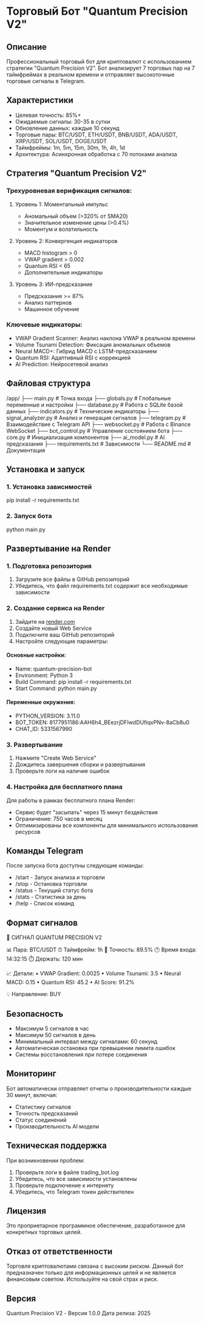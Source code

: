 # Торговый Бот "Quantum Precision V2"

## Описание

Профессиональный торговый бот для криптовалют с использованием стратегии "Quantum Precision V2". Бот анализирует 7 торговых пар на 7 таймфреймах в реальном времени и отправляет высокоточные торговые сигналы в Telegram.

## Характеристики

- Целевая точность: 85%+
- Ожидаемые сигналы: 30-35 в сутки
- Обновление данных: каждые 10 секунд
- Торговые пары: BTC/USDT, ETH/USDT, BNB/USDT, ADA/USDT, XRP/USDT, SOL/USDT, DOGE/USDT
- Таймфреймы: 1m, 5m, 15m, 30m, 1h, 4h, 1d
- Архитектура: Асинхронная обработка с 70 потоками анализа

## Стратегия "Quantum Precision V2"

### Трехуровневая верификация сигналов:

1. Уровень 1: Моментальный импульс
   - Аномальный объем (>320% от SMA20)
   - Значительное изменение цены (>0.4%)
   - Моментум и волатильность

2. Уровень 2: Конвергенция индикаторов
   - MACD histogram > 0
   - VWAP gradient > 0.002
   - Quantum RSI < 65
   - Дополнительные индикаторы

3. Уровень 3: ИИ-предсказание
   - Предсказание >= 87%
   - Анализ паттернов
   - Машинное обучение

### Ключевые индикаторы:

- VWAP Gradient Scanner: Анализ наклона VWAP в реальном времени
- Volume Tsunami Detection: Фиксация аномальных объемов
- Neural MACD+: Гибрид MACD с LSTM-предсказанием
- Quantum RSI: Адаптивный RSI с коррекцией
- AI Prediction: Нейросетевой анализ

## Файловая структура

/app/
├── main.py                 # Точка входа
├── globals.py              # Глобальные переменные и настройки
├── database.py             # Работа с SQLite базой данных
├── indicators.py           # Технические индикаторы
├── signal_analyzer.py      # Анализ и генерация сигналов
├── telegram.py             # Взаимодействие с Telegram API
├── websocket.py            # Работа с Binance WebSocket
├── bot_control.py          # Управление состоянием бота
├── core.py                 # Инициализация компонентов
├── ai_model.py             # AI предсказания
├── requirements.txt        # Зависимости
└── README.md               # Документация

## Установка и запуск

### 1. Установка зависимостей

pip install -r requirements.txt

### 2. Запуск бота

python main.py

## Развертывание на Render

### 1. Подготовка репозитория

1. Загрузите все файлы в GitHub репозиторий
2. Убедитесь, что файл requirements.txt содержит все необходимые зависимости

### 2. Создание сервиса на Render

1. Зайдите на [render.com](https://render.com)
2. Создайте новый Web Service
3. Подключите ваш GitHub репозиторий
4. Настройте следующие параметры:

#### Основные настройки:
- Name: quantum-precision-bot
- Environment: Python 3
- Build Command: pip install -r requirements.txt
- Start Command: python main.py

#### Переменные окружения:
- PYTHON_VERSION: 3.11.0
- BOT_TOKEN: 8177951186:AAH6h4_BEezrjDFIwdDUfiqxPNv-8aCb8u0
- CHAT_ID: 5331567990

### 3. Развертывание

1. Нажмите "Create Web Service"
2. Дождитесь завершения сборки и развертывания
3. Проверьте логи на наличие ошибок

### 4. Настройка для бесплатного плана

Для работы в рамках бесплатного плана Render:

- Сервис будет "засыпать" через 15 минут бездействия
- Ограничение: 750 часов в месяц
- Оптимизированы все компоненты для минимального использования ресурсов

## Команды Telegram

После запуска бота доступны следующие команды:

- /start - Запуск анализа и торговли
- /stop - Остановка торговли
- /status - Текущий статус бота
- /stats - Статистика за день
- /help - Список команд

## Формат сигналов

🚀 СИГНАЛ QUANTUM PRECISION V2

📊 Пара: BTC/USDT
⏰ Таймфрейм: 1h
🎯 Точность: 89.5%
🕐 Время входа: 14:32:15
⏱️ Держать: 120 мин

📈 Детали:
• VWAP Gradient: 0.0025
• Volume Tsunami: 3.5
• Neural MACD: 0.15
• Quantum RSI: 45.2
• AI Score: 91.2%

💡 Направление: BUY

## Безопасность

- Максимум 5 сигналов в час
- Максимум 50 сигналов в день
- Минимальный интервал между сигналами: 60 секунд
- Автоматическая остановка при превышении лимита ошибок
- Системы восстановления при потере соединения

## Мониторинг

Бот автоматически отправляет отчеты о производительности каждые 30 минут, включая:

- Статистику сигналов
- Точность предсказаний
- Статус соединений
- Производительность AI модели

## Техническая поддержка

При возникновении проблем:

1. Проверьте логи в файле trading_bot.log
2. Убедитесь, что все зависимости установлены
3. Проверьте подключение к интернету
4. Убедитесь, что Telegram токен действителен

## Лицензия

Это проприетарное программное обеспечение, разработанное для конкретных торговых целей.

## Отказ от ответственности

Торговля криптовалютами связана с высоким риском. Данный бот предназначен только для информационных целей и не является финансовым советом. Используйте на свой страх и риск.

## Версия

Quantum Precision V2 - Версия 1.0.0
Дата релиза: 2025

